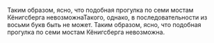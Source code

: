 Таким образом, ясно, что подобная прогулка по семи мостам Кёнигсберга невозможнаТакого, однако, в последовательности из восьми букв быть не может. Таким образом, ясно, что подобная прогулка по семи мостам Кёнигсберга невозможна.